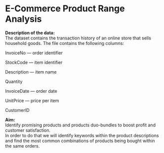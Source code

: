 # E-Commerce Product Range Analysis
**Description of the data:** <br>
The dataset contains the transaction history of an online store that sells household goods.
The file contains the following columns:

InvoiceNo — order identifier

StockCode — item identifier

Description — item name

Quantity

InvoiceDate — order date

UnitPrice — price per item

CustomerID

**Aim:** <br>
Identify promising products and products duo-bundles to boost profit and customer satisfaction. <br>
In order to do that we will identify keywords within the product descriptions and find the most common combinations of products being bought within the same orders.
 
